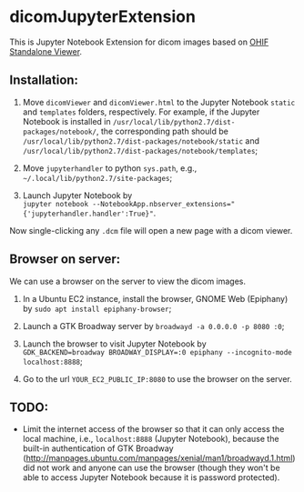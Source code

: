 # dicomJupyterExtension

This is Jupyter Notebook Extension for dicom images based on [OHIF Standalone Viewer](https://github.com/OHIF/Viewers/tree/master/StandaloneViewer).

## Installation:

1. Move `dicomViewer` and `dicomViewer.html` to the Jupyter Notebook `static` and `templates` folders, respectively. For example, if the Jupyter Notebook is installed in `/usr/local/lib/python2.7/dist-packages/notebook/`, the corresponding path should be `/usr/local/lib/python2.7/dist-packages/notebook/static` and `/usr/local/lib/python2.7/dist-packages/notebook/templates`;

2. Move `jupyterhandler` to python `sys.path`, e.g., `~/.local/lib/python2.7/site-packages`;

3. Launch Jupyter Notebook by  
`jupyter notebook --NotebookApp.nbserver_extensions="{'jupyterhandler.handler':True}"`.

Now single-clicking any `.dcm` file will open a new page with a dicom viewer.

## Browser on server:
We can use a browser on the server to view the dicom images. 

1. In a Ubuntu EC2 instance, install the browser, GNOME Web (Epiphany) by `sudo apt install epiphany-browser`;

2. Launch a GTK Broadway server by `broadwayd -a 0.0.0.0 -p 8080 :0`;

3. Launch the browser to visit Jupyter Notebook by   
`GDK_BACKEND=broadway BROADWAY_DISPLAY=:0 epiphany --incognito-mode localhost:8888`;

4. Go to the url `YOUR_EC2_PUBLIC_IP:8080` to use the browser on the server.

## TODO:
* Limit the internet access of the browser so that it can only access the local machine, i.e., `localhost:8888` (Jupyter Notebook), because the built-in authentication of GTK Broadway (http://manpages.ubuntu.com/manpages/xenial/man1/broadwayd.1.html) did not work and anyone can use the browser (though they won't be able to access Jupyter Notebook because it is password protected). 
